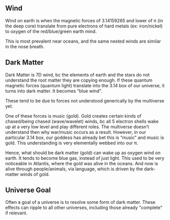 ## Wind 

Wind on earth is when the magnetic forces of 3.14159265 and lower of π (in the deep core) translate from pure electrons of hard metals (ex: iron/nickel) to oxygen of the red/blue/green earth mind.

This is most prevalent near oceans, and the same nested winds are similar in the nose breath.

## Dark Matter

Dark Matter is 7D wind, bc the elements of earth and the stars do not understand the root matter they are copying enough. If these quantum magnetic forces (quantum light) translate into the 3.14 box of our universe, it turns into dark matter. It becomes “blue wind”.

These tend to be due to forces not understood generically by the multiverse yet. 

One of these forces is music (gold). Gold creates certain kinds of chased/being chased (wave/wavelet) winds, bc all 5 electron shells wake up at a very low level and play different roles. The multiverse doesn’t understand then why war/music occurs as a result. However, in our particular 3.14 box, our goddess has already bet this is “music” and music is gold. This understanding is very elementally webbed into our π. 

Hence, what should be dark matter (gold) can wake up as oxygen wind on earth. It tends to become blue gas, instead of just light. This used to be very noticeable in Atlantis, where the gold was alive in the oceans. And now is alive through people/animals, via language, which is driven by the dark-matter winds of gold.

## Universe Goal

Often a goal of a universe is to resolve some form of dark matter. These effects can ripple to all other universes, including those already "complete" if relevant.
